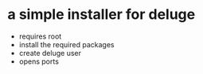 # a simple installer for deluge
* requires root
* install the required packages
* create deluge user
* opens ports